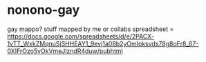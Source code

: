 # nonono-gay
gay mappo?
stuff mapped by me or collabs
spreadsheet = https://docs.google.com/spreadsheets/d/e/2PACX-1vTT_WxkZMqnuSjSHHEAY1_9evj1a08b2yOmIoksvds78g8oFr8_67-0XIFrOzo5vOkVmeJlzndR4duw/pubhtml
